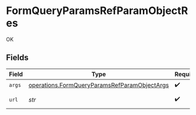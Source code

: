 # FormQueryParamsRefParamObjectRes

OK


## Fields

| Field                                                                                                                                                       | Type                                                                                                                                                        | Required                                                                                                                                                    | Description                                                                                                                                                 | Example                                                                                                                                                     |
| ----------------------------------------------------------------------------------------------------------------------------------------------------------- | ----------------------------------------------------------------------------------------------------------------------------------------------------------- | ----------------------------------------------------------------------------------------------------------------------------------------------------------- | ----------------------------------------------------------------------------------------------------------------------------------------------------------- | ----------------------------------------------------------------------------------------------------------------------------------------------------------- |
| `args`                                                                                                                                                      | [operations.FormQueryParamsRefParamObjectArgs](../../models/operations/formqueryparamsrefparamobjectargs.md)                                                | :heavy_check_mark:                                                                                                                                          | N/A                                                                                                                                                         |                                                                                                                                                             |
| `url`                                                                                                                                                       | *str*                                                                                                                                                       | :heavy_check_mark:                                                                                                                                          | N/A                                                                                                                                                         | http://localhost:35123/anything/queryParams/form/refParamObject?bool=true&int=1&num=1.1&refObjParam=bool%2Ctrue%2Cint%2C1%2Cnum%2C1.1%2Cstr%2Ctest&str=test |